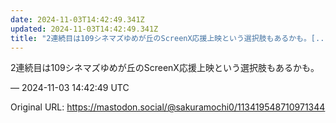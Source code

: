 ```yaml
---
date: 2024-11-03T14:42:49.341Z
updated: 2024-11-03T14:42:49.341Z
title: "2連続目は109シネマズゆめが丘のScreenX応援上映という選択肢もあるかも。[...]"
---
```


<p>2連続目は109シネマズゆめが丘のScreenX応援上映という選択肢もあるかも。</p>

&mdash; 2024-11-03 14:42:49 UTC

Original URL: https://mastodon.social/@sakuramochi0/113419548710971344
